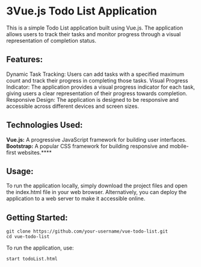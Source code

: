 # 3Vue.js Todo List Application

This is a simple Todo List application built using Vue.js. The application allows users to track their tasks and monitor progress through a visual representation of completion status.

## Features:
Dynamic Task Tracking: Users can add tasks with a specified maximum count and track their progress in completing those tasks.
Visual Progress Indicator: The application provides a visual progress indicator for each task, giving users a clear representation of their progress towards completion.
Responsive Design: The application is designed to be responsive and accessible across different devices and screen sizes.

## Technologies Used:

**Vue.js:** A progressive JavaScript framework for building user interfaces.
**Bootstrap:** A popular CSS framework for building responsive and mobile-first websites.****

## Usage:
To run the application locally, simply download the project files and open the index.html file in your web browser. Alternatively, you can deploy the application to a web server to make it accessible online.

## Getting Started:
```
git clone https://github.com/your-username/vue-todo-list.git
cd vue-todo-list
```
To run the application, use:
```
start todoList.html
```

